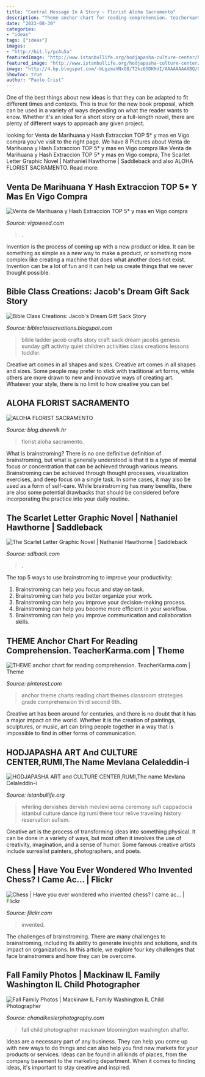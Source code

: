 ```yaml
---
title: "Central Message In A Story ~ Florist Aloha Sacramento"
description: "Theme anchor chart for reading comprehension. teacherkarma.com"
date: "2023-08-30"
categories:
- "ideas"
tags: ["ideas"]
images:
- "http://bit.ly/pcAu5a"
featuredImage: "http://www.istanbullife.org/hodjapasha-culture-center/hodjapasha-dervish-show4-small.jpg"
featured_image: "http://www.istanbullife.org/hodjapasha-culture-center/hodjapasha-dervish-show4-small.jpg"
image: "http://4.bp.blogspot.com/-bLgzmaVNxG8/T2kz6SDKHdI/AAAAAAAAABQ/QwjeRqzWrUQ/s1600/DSC_0001.JPG"
ShowToc: true
author: "Paolo Crist"
---
```



One of the best things about new ideas is that they can be adapted to fit different times and contexts. This is true for the new book proposal, which can be used in a variety of ways depending on what the reader wants to know. Whether it's an idea for a short story or a full-length novel, there are plenty of different ways to approach any given project.

	

		
looking for Venta de Marihuana y Hash Extraccion TOP 5* y mas en Vigo compra you've visit to the right page. We have 8 Pictures about Venta de Marihuana y Hash Extraccion TOP 5* y mas en Vigo compra like Venta de Marihuana y Hash Extraccion TOP 5* y mas en Vigo compra, The Scarlet Letter Graphic Novel | Nathaniel Hawthorne | Saddleback and also ALOHA FLORIST SACRAMENTO. Read more:
		
    
## Venta De Marihuana Y Hash Extraccion TOP 5* Y Mas En Vigo Compra

<img loading=lazy src="https://vigoweed.com/wp-content/uploads/2020/09/IMG-20200728-WA0040.jpg" onerror="this.onerror=null;this.src='https://tse2.mm.bing.net/th?id=OIP.pECiQiyUp9lH-A2BKW5X7QHaJ4&amp;pid=15.1';" alt="Venta de Marihuana y Hash Extraccion TOP 5* y mas en Vigo compra">

_Source: vigoweed.com_

>. 

	

Invention is the process of coming up with a new product or idea. It can be something as simple as a new way to make a product, or something more complex like creating a machine that does what another does not exist. Invention can be a lot of fun and it can help us create things that we never thought possible.

    
## Bible Class Creations: Jacob&#039;s Dream Gift Sack Story

<img loading=lazy src="http://4.bp.blogspot.com/-bLgzmaVNxG8/T2kz6SDKHdI/AAAAAAAAABQ/QwjeRqzWrUQ/s1600/DSC_0001.JPG" onerror="this.onerror=null;this.src='https://tse1.mm.bing.net/th?id=OIP.qfVDjh8j5NyZHHymS4e8JAHaLH&amp;pid=15.1';" alt="Bible Class Creations: Jacob&#039;s Dream Gift Sack Story">

_Source: bibleclasscreations.blogspot.com_

>bible ladder jacob crafts story craft sack dream jacobs genesis sunday gift activity quiet children activities class creations lessons toddler. 

	

Creative art comes in all shapes and sizes.
Creative art comes in all shapes and sizes. Some people may prefer to stick with traditional art forms, while others are more drawn to new and innovative ways of creating art. Whatever your style, there is no limit to how creative you can be!

    
## ALOHA FLORIST SACRAMENTO

<img loading=lazy src="http://bit.ly/pcAu5a" onerror="this.onerror=null;this.src='https://tse1.mm.bing.net/th?id=OIP.EzBhebizNEl-U1fLw8aUOQAAAA&amp;pid=15.1';" alt="ALOHA FLORIST SACRAMENTO">

_Source: blog.dnevnik.hr_

>florist aloha sacramento. 

	

What is brainstroming?
There is no one definitive definition of brainstroming, but what is generally understood is that it is a type of mental focus or concentration that can be achieved through various means. Brainstroming can be achieved through thought processes, visualization exercises, and deep focus on a single task. In some cases, it may also be used as a form of self-care. While brainstroming has many benefits, there are also some potential drawbacks that should be considered before incorporating the practice into your daily routine.

    
## The Scarlet Letter Graphic Novel | Nathaniel Hawthorne | Saddleback

<img loading=lazy src="https://cdn11.bigcommerce.com/s-5uqrjcd/images/stencil/1280x1280/products/34986/51384/sp9367__64106.1589553938.jpg?c=2" onerror="this.onerror=null;this.src='https://tse3.mm.bing.net/th?id=OIP.NVNSYDdzXQNPLWlxFqD4uwHaK9&amp;pid=15.1';" alt="The Scarlet Letter Graphic Novel | Nathaniel Hawthorne | Saddleback">

_Source: sdlback.com_

>. 

	

The top 5 ways to use brainstroming to improve your productivity:
1. Brainstroming can help you focus and stay on task.
2. Brainstroming can help you better organize your work.
3. Brainstroming can help you improve your decision-making process.
4. Brainstroming can help you become more efficient in your workflow.
5. Brainstroming can help you improve communication and collaboration skills.

    
## THEME Anchor Chart For Reading Comprehension. TeacherKarma.com | Theme

<img loading=lazy src="https://i.pinimg.com/736x/9b/fc/68/9bfc68ed764e45fba74ecbc0b14abf17.jpg" onerror="this.onerror=null;this.src='https://tse3.mm.bing.net/th?id=OIP.OGXZCj5GJxv6QLgeLKIg7wAAAA&amp;pid=15.1';" alt="THEME anchor chart for reading comprehension. TeacherKarma.com | Theme">

_Source: pinterest.com_

>anchor theme charts reading chart themes classroom strategies grade comprehension third second 6th. 

	

Creative art has been around for centuries, and there is no doubt that it has a major impact on the world. Whether it is the creation of paintings, sculptures, or music, art can bring people together in a way that is impossible to find in other forms of communication.

    
## HODJAPASHA ART And CULTURE CENTER,RUMI,The Name Mevlana Celaleddin-i

<img loading=lazy src="http://www.istanbullife.org/hodjapasha-culture-center/hodjapasha-dervish-show4-small.jpg" onerror="this.onerror=null;this.src='https://tse4.mm.bing.net/th?id=OIP.rKBOiF7-j_L8PATMJQvbBgAAAA&amp;pid=15.1';" alt="HODJAPASHA ART and CULTURE CENTER,RUMI,The name Mevlana Celaleddin-i">

_Source: istanbullife.org_

>whirling dervishes dervish mevlevi sema ceremony sufi cappadocia istanbul culture dance itg rumi there tour relive traveling history reservation sufism. 

	

Creative art is the process of transforming ideas into something physical. It can be done in a variety of ways, but most often it involves the use of creativity, imagination, and a sense of humor. Some famous creative artists include surrealist painters, photographers, and poets.

    
## Chess | Have You Ever Wondered Who Invented Chess? I Came Ac… | Flickr

<img loading=lazy src="https://live.staticflickr.com/7623/16784759889_1418ace7d2_b.jpg" onerror="this.onerror=null;this.src='https://tse1.mm.bing.net/th?id=OIP.fuWEHP46vetvR0V_Mbh9awHaE8&amp;pid=15.1';" alt="Chess | Have you ever wondered who invented chess? I came ac… | Flickr">

_Source: flickr.com_

>invented. 

	

The challenges of brainstroming.
There are many challenges to brainstroming, including its ability to generate insights and solutions, and its impact on organizations. In this article, we explore four key challenges that face brainstromers and how they can be overcome.

    
## Fall Family Photos | Mackinaw IL Family Washington IL Child Photographer

<img loading=lazy src="http://chandikeslerphotography.com/wp-content/uploads/2015/11/Best-Bloomington-IL-Family-photographer_7379-1024x683.jpg" onerror="this.onerror=null;this.src='https://tse1.mm.bing.net/th?id=OIP.1zRd6DtEFlH11pe9K2CFjQHaE8&amp;pid=15.1';" alt="Fall Family Photos | Mackinaw IL Family Washington IL Child Photographer">

_Source: chandikeslerphotography.com_

>fall child photographer mackinaw bloomington washington shaffer. 

	

Ideas are a necessary part of any business. They can help you come up with new ways to do things and can also help you find new markets for your products or services. Ideas can be found in all kinds of places, from the company basement to the marketing department. When it comes to finding ideas, it's important to stay creative and inspired.

